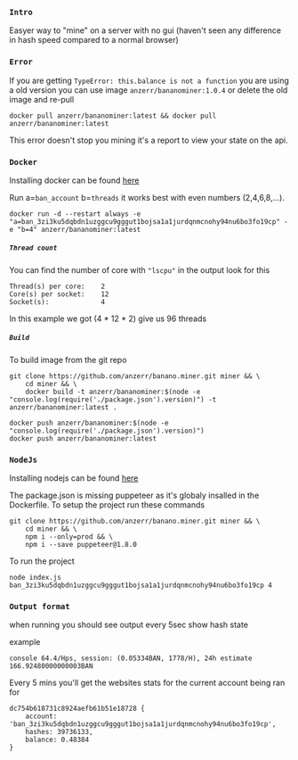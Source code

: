 
### `Intro`
Easyer way to "mine" on a server with no gui (haven't seen any difference in hash speed compared to a normal browser)

### `Error`
If you are getting `TypeError: this.balance is not a function` you are using a old version
you can use image `anzerr/bananominer:1.0.4` or delete the old image and re-pull
```
docker pull anzerr/bananominer:latest && docker pull anzerr/bananominer:latest
```
This error doesn't stop you mining it's a report to view your state on the api.

### `Docker`
Installing docker can be found [here](https://docs.docker.com/install/linux/docker-ce/ubuntu/)

Run a=`ban_account` b=`threads` it works best with even numbers (2,4,6,8,...).
```
docker run -d --restart always -e "a=ban_3zi3ku5dqbdn1uzggcu9gggut1bojsa1a1jurdqnmcnohy94nu6bo3fo19cp" -e "b=4" anzerr/bananominer:latest
```
##### `Thread count`
You can find the number of core with `"lscpu"` in the output look for this
```
Thread(s) per core:    2
Core(s) per socket:    12
Socket(s):             4
```
In this example we got (4 * 12 * 2) give us 96 threads

##### `Build`
To build image from the git repo
```
git clone https://github.com/anzerr/banano.miner.git miner && \
	cd miner && \
	docker build -t anzerr/bananominer:$(node -e "console.log(require('./package.json').version)") -t anzerr/bananominer:latest .

docker push anzerr/bananominer:$(node -e "console.log(require('./package.json').version)")
docker push anzerr/bananominer:latest
```

### `NodeJs`
Installing nodejs can be found [here](https://nodejs.org/en/download/package-manager/)

The package.json is missing puppeteer as it's globaly insalled in the Dockerfile. To setup the project run these commands
```
git clone https://github.com/anzerr/banano.miner.git miner && \
	cd miner && \
	npm i --only=prod && \
	npm i --save puppeteer@1.8.0
```

To run the project
```
node index.js ban_3zi3ku5dqbdn1uzggcu9gggut1bojsa1a1jurdqnmcnohy94nu6bo3fo19cp 4
```

### `Output format`
when running you should see output every 5sec show hash state

example
```
console 64.4/Hps, session: (0.05334BAN, 1778/H), 24h estimate 166.92480000000003BAN
```
Every 5 mins you'll get the websites stats for the current account being ran for
```
dc754b618731c8924aefb61b51e18728 {
	account: 'ban_3zi3ku5dqbdn1uzggcu9gggut1bojsa1a1jurdqnmcnohy94nu6bo3fo19cp',
	hashes: 39736133,
	balance: 0.48384
}
```